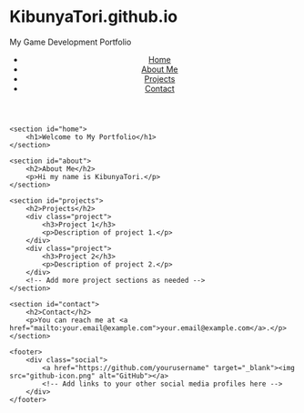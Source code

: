 # KibunyaTori.github.io
My Game Development Portfolio
<!DOCTYPE html>
<html lang="en">
<head>
    <meta charset="UTF-8">
    <meta name="viewport" content="width=device-width, initial-scale=1.0">
    <title>KibunyaTori - Portfolio</title>
    <link rel="stylesheet" href="style.css">
</head>
<body>
    <header>
        <nav>
            <ul>
                <li><a href="#home">Home</a></li>
                <li><a href="#about">About Me</a></li>
                <li><a href="#projects">Projects</a></li>
                <li><a href="#contact">Contact</a></li>
            </ul>
        </nav>
    </header>

    <section id="home">
        <h1>Welcome to My Portfolio</h1>
    </section>

    <section id="about">
        <h2>About Me</h2>
        <p>Hi my name is KibunyaTori.</p>
    </section>

    <section id="projects">
        <h2>Projects</h2>
        <div class="project">
            <h3>Project 1</h3>
            <p>Description of project 1.</p>
        </div>
        <div class="project">
            <h3>Project 2</h3>
            <p>Description of project 2.</p>
        </div>
        <!-- Add more project sections as needed -->
    </section>

    <section id="contact">
        <h2>Contact</h2>
        <p>You can reach me at <a href="mailto:your.email@example.com">your.email@example.com</a>.</p>
    </section>

    <footer>
        <div class="social">
            <a href="https://github.com/yourusername" target="_blank"><img src="github-icon.png" alt="GitHub"></a>
            <!-- Add links to your other social media profiles here -->
        </div>
    </footer>
</body>
</html>
